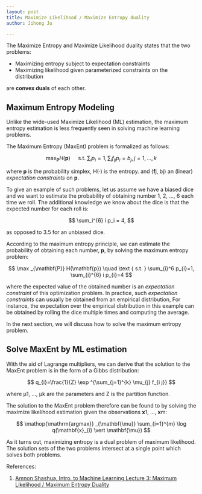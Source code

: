 ```yaml
---
layout: post
title: Maximize Likelihood / Maximize Entropy duality
author: Jihong Ju

---
```


The Maximize Entropy and Maximize Likelihood duality states that the two problems:

 - Maximizing entropy subject to expectation constraints
 - Maximizing likelihood given parameterized constraints on the distribution


are **convex duals** of each other.


## Maximum Entropy Modeling

Unlike the wide-used Maximize Likelihood (ML) estimation, the maximum entropy estimation is less frequently seen in solving machine learning problems.

The Maximum Entropy (MaxEnt) problem is formalized as follows:


$$
\max _{\mathbf{P}} H(\mathbf{p}) \quad \text { s.t. } \sum_{i} p_{i}=1, \sum_{i} f_{ij} p_{i}=b_{j}, j=1,\dots,k
$$

where **p** is the probability simplex, H(·) is the entropy. and (**f**j, bj) an (linear) _expectation constraints_ on **p**.


To give an example of such problems, let us assume we have a biased dice and we want to estimate the probability of obtaining number 1, 2, ..., 6 each time we roll. The additional knowledge we know about the dice is that the expected number for each roll is:

$$
\sum_i^{6} i p_i = 4,
$$

as opposed to 3.5 for an unbiased dice.


According to the maximum entropy principle, we can estimate the probability of obtaining each number, **p**, by solving the maximum entropy problem:


$$
\max _{\mathbf{P}} H(\mathbf{p}) \quad \text { s.t. } \sum_{i}^6 p_{i}=1, \sum_{i}^{6} i p_{i}=4
$$

where the expected value of the obtained number is an _expectation constraint_ of this optimization problem.  In practice, such _expectation constraints_ can usually be obtained from an empirical distribution, For instance, the expectation over the empirical distribution in this example can be obtained by rolling the dice multiple times and computing the average. 

In the next section, we will discuss how to solve the maximum entropy problem.


## Solve MaxEnt by ML estimation
With the aid of Lagrange multipliers, we can derive that the solution to the MaxEnt problem is in the form of a Gibbs distribution:

$$
q_{i}=\frac{1}{Z} \exp ^{\sum_{j=1}^{k} \mu_{j} f_{i j}}
$$

where μ1, ..., μk are the parameters and Z is the partition function.


The solution to the MaxEnt problem therefore can be found to by solving the maximize likelihood estimation given the observations **x**1, ..., **x**m:

$$
\mathop{\mathrm{argmax}} _{\mathbf{\mu}} \sum_{i=1}^{m} \log q(\mathbf{x}_{i} \vert \mathbf{\mu})
$$

As it turns out, maximizing entropy is a dual problem of maximum likelihood. The solution sets of the two problems intersect at a single point which solves both problems.


References:

1. [Amnon Shashua, Intro. to Machine Learning Lecture 3: Maximum Likelihood / Maximum Entropy Duality](http://www.cs.huji.ac.il/~shashua/papers/class3-ML-MaxEnt.pdf)
